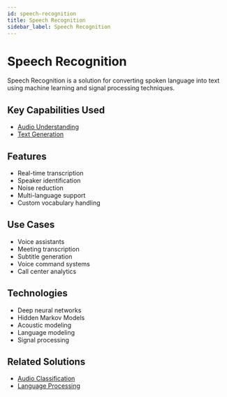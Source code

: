 ```yaml
---
id: speech-recognition
title: Speech Recognition
sidebar_label: Speech Recognition
---
```


# Speech Recognition

Speech Recognition is a solution for converting spoken language into text using machine learning and signal processing techniques.

## Key Capabilities Used

- [Audio Understanding](../capabilities/audio-understanding)
- [Text Generation](../capabilities/text-generation)

## Features

- Real-time transcription
- Speaker identification
- Noise reduction
- Multi-language support
- Custom vocabulary handling

## Use Cases

- Voice assistants
- Meeting transcription
- Subtitle generation
- Voice command systems
- Call center analytics

## Technologies

- Deep neural networks
- Hidden Markov Models
- Acoustic modeling
- Language modeling
- Signal processing

## Related Solutions

- [Audio Classification](./audio-classification)
- [Language Processing](./language-processing)
